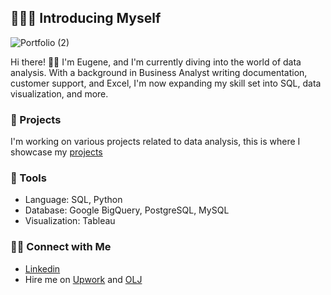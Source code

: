 ## 🙋🏻‍♂️ Introducing Myself
![Portfolio (2)](https://github.com/user-attachments/assets/2ec92393-5d20-4293-80ba-7fcb1e5e8eab)

Hi there! 👋🏻 I'm Eugene, and I'm currently diving into the world of data analysis. With a background in Business Analyst writing documentation, customer support, and Excel, I'm now expanding my skill set into SQL, data visualization, and more.

### 📂 Projects
I'm working on various projects related to data analysis, this is where I showcase my [projects](https://github.com/Eugene-C1/Portfolio)

### 🧰 Tools
* Language: SQL, Python
* Database: Google BigQuery, PostgreSQL, MySQL
* Visualization: Tableau
  
### 👋🏻 Connect with Me
* [Linkedin](https://www.linkedin.com/in/eugenejerick/?originalSubdomain=ph)
* Hire me on [Upwork](https://www.upwork.com/freelancers/~01ed1faef1dbaad0ba?mp_source=share) and [OLJ](https://www.onlinejobs.ph/jobseekers/info/3601730)


